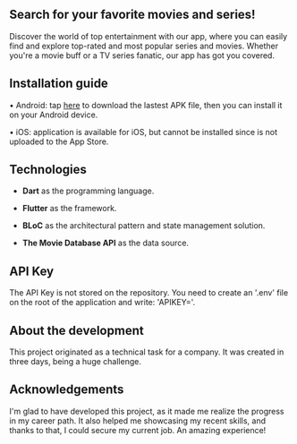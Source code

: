 ## Search for your favorite movies and series!

Discover the world of top entertainment with our app, where you can easily find and explore top-rated and most popular series and movies. Whether you're a movie buff or a TV series fanatic, our app has got you covered.

## Installation guide
• Android: tap [here](https://github.com/nicolas-ferrada/movies_and_series/releases/latest/) to download the lastest APK file, then you can install it on your Android device.

• iOS: application is available for iOS, but cannot be installed since is not uploaded to the App Store.

## Technologies
- **Dart** as the programming language.

- **Flutter** as the framework.

- **BLoC** as the architectural pattern and state management solution.

- **The Movie Database API** as the data source.

## API Key
The API Key is not stored on the repository. You need to create an '.env' file on the root of the application and write: 'APIKEY='.

## About the development
This project originated as a technical task for a company. It was created in three days, being a huge challenge.

## Acknowledgements
I'm glad to have developed this project, as it made me realize the progress in my career path. It also helped me showcasing my recent skills, and thanks to that, I could secure my current job. An amazing experience!
